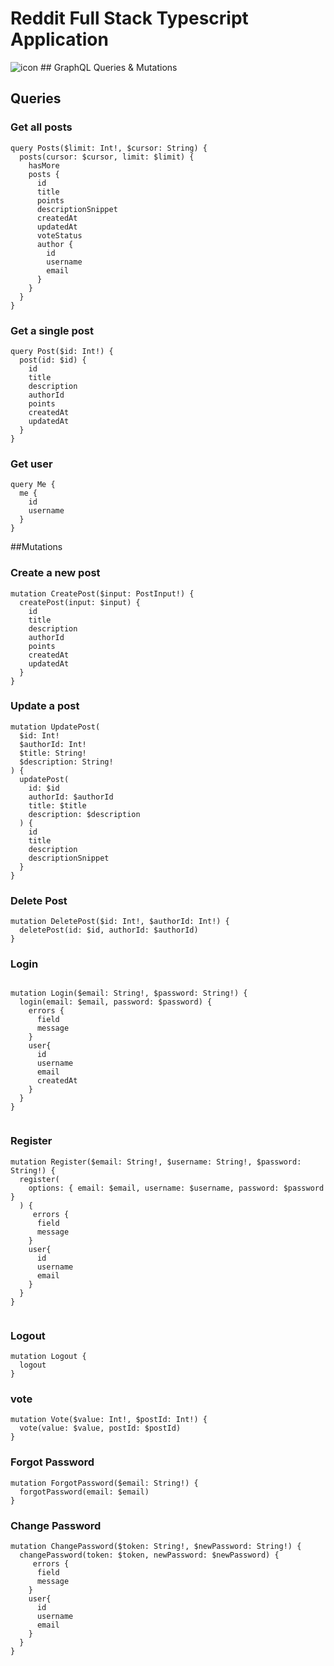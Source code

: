 # Reddit Full Stack Typescript Application

<img src="https://res.cloudinary.com/chuksmbanaso/image/upload/v1671505260/media/Screenshot_297_yrmsqk.png" title="icon" alt="icon">
## GraphQL Queries & Mutations

## Queries

### Get all posts

```
query Posts($limit: Int!, $cursor: String) {
  posts(cursor: $cursor, limit: $limit) {
    hasMore
    posts {
      id
      title
      points
      descriptionSnippet
      createdAt
      updatedAt
      voteStatus
      author {
        id
        username
        email
      }
    }
  }
}

```

### Get a single post

```
query Post($id: Int!) {
  post(id: $id) {
    id
    title
    description
    authorId
    points
    createdAt
    updatedAt
  }
}

```

### Get user

```
query Me {
  me {
    id
    username
  }
}

```

##Mutations

### Create a new post

```
mutation CreatePost($input: PostInput!) {
  createPost(input: $input) {
    id
    title
    description
    authorId
    points
    createdAt
    updatedAt
  }
}

```

### Update a post

```
mutation UpdatePost(
  $id: Int!
  $authorId: Int!
  $title: String!
  $description: String!
) {
  updatePost(
    id: $id
    authorId: $authorId
    title: $title
    description: $description
  ) {
    id
    title
    description
    descriptionSnippet
  }
}

```

### Delete Post

```
mutation DeletePost($id: Int!, $authorId: Int!) {
  deletePost(id: $id, authorId: $authorId)
}

```

### Login

```

mutation Login($email: String!, $password: String!) {
  login(email: $email, password: $password) {
    errors {
      field
      message
    }
    user{
      id
      username
      email
      createdAt
    }
  }
}


```

### Register

```
mutation Register($email: String!, $username: String!, $password: String!) {
  register(
    options: { email: $email, username: $username, password: $password }
  ) {
     errors {
      field
      message
    }
    user{
      id
      username
      email
    }
  }
}


```

### Logout

```
mutation Logout {
  logout
}

```

### vote

```
mutation Vote($value: Int!, $postId: Int!) {
  vote(value: $value, postId: $postId)
}

```

### Forgot Password

```
mutation ForgotPassword($email: String!) {
  forgotPassword(email: $email)
}

```

### Change Password

```
mutation ChangePassword($token: String!, $newPassword: String!) {
  changePassword(token: $token, newPassword: $newPassword) {
     errors {
      field
      message
    }
    user{
      id
      username
      email
    }
  }
}

```
